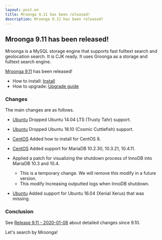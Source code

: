 ```yaml
---
layout: post.en
title: Mroonga 9.11 has been released!
description: Mroonga 9.11 has been released!
---
```


## Mroonga 9.11 has been released!

Mroonga is a MySQL storage engine that supports fast fulltext search
and geolocation search. It is CJK ready. It uses Groonga as a storage
and fulltext search engine.

[Mroonga 9.11](/docs/news.html#release-9-11) has been released!

* How to install: [Install](/docs/install.html)
* How to upgrade: [Upgrade guide](/docs/upgrade.html)

### Changes

The main changes are as follows.

  * [Ubuntu](/docs/install/ubuntu) Dropped Ubuntu 14.04 LTS (Trusty Tahr) support.

  * [Ubuntu](/docs/install/ubuntu) Dropped Ubuntu 18.10 (Cosmic Cuttlefish) support.

  * [CentOS](/docs/install/centos) Added how to install for CentOS 8.

  * [CentOS](/docs/install/centos) Added support for MariaDB 10.2.30, 10.3.21, 10.4.11.

  * Applied a patch for visualizing the shutdown process of InnoDB into MariaDB 10.3 and 10.4.

    * This is a temporary change. We will remove this modify in a future version.
    * This modify Increasing outputted logs when InnoDB shutdown.

  * [Ubuntu](/docs/install/ubuntu) Added support for Ubuntu 16.04 (Xenial Xerus) that was missing.

### Conclusion

See [Release 9.11 - 2020-01-08](/docs/news.html#release-9-11) about detailed changes since 9.10.

Let's search by Mroonga!
